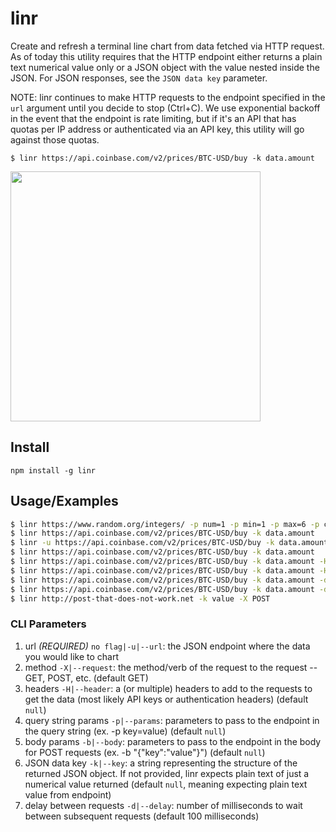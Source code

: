 # linr

Create and refresh a terminal line chart from data fetched via HTTP request. As of today this utility requires that the HTTP endpoint either returns a plain text numerical value only or a JSON object with the value nested inside the JSON. For JSON responses, see the `JSON data key` parameter.

NOTE: linr continues to make HTTP requests to the endpoint specified in the `url` argument until you decide to stop (Ctrl+C). We use exponential backoff in the event that the endpoint is rate limiting, but if it's an API that has quotas per IP address or authenticated via an API key, this utility will go against those quotas.

`$ linr https://api.coinbase.com/v2/prices/BTC-USD/buy -k data.amount`

<img src="https://user-images.githubusercontent.com/13718950/80319524-a93c1d00-87de-11ea-96ab-aa93a51f1543.png" width="400">

## Install

`npm install -g linr`

## Usage/Examples

```sh
$ linr https://www.random.org/integers/ -p num=1 -p min=1 -p max=6 -p col=1 -p base=10 -p format=plain -p rnd=new
$ linr https://api.coinbase.com/v2/prices/BTC-USD/buy -k data.amount
$ linr -u https://api.coinbase.com/v2/prices/BTC-USD/buy -k data.amount
$ linr https://api.coinbase.com/v2/prices/BTC-USD/buy -k data.amount
$ linr https://api.coinbase.com/v2/prices/BTC-USD/buy -k data.amount -H "x-my-header: the_value"
$ linr https://api.coinbase.com/v2/prices/BTC-USD/buy -k data.amount -H "x-my-header: the_value" -H "Another: header"
$ linr https://api.coinbase.com/v2/prices/BTC-USD/buy -k data.amount -d 1000
$ linr https://api.coinbase.com/v2/prices/BTC-USD/buy -k data.amount -d 1000
$ linr http://post-that-does-not-work.net -k value -X POST
```

### CLI Parameters

1. url *(REQUIRED)* `no flag|-u|--url`: the JSON endpoint where the data you would like to chart
2. method `-X|--request`: the method/verb of the request to the request -- GET, POST, etc. (default GET)
3. headers `-H|--header`: a (or multiple) headers to add to the requests to get the data (most likely API keys or authentication headers) (default `null`)
4. query string params `-p|--params`: parameters to pass to the endpoint in the query string (ex. -p key=value) (default `null`)
5. body params `-b|--body`: parameters to pass to the endpoint in the body for POST requests (ex. -b "{\"key\":\"value\"}") (default `null`)
6. JSON data key `-k|--key`: a string representing the structure of the returned JSON object. If not provided, linr expects plain text of just a numerical value returned (default `null`, meaning expecting plain text value from endpoint)
7. delay between requests `-d|--delay`: number of milliseconds to wait between subsequent requests (default 100 milliseconds)